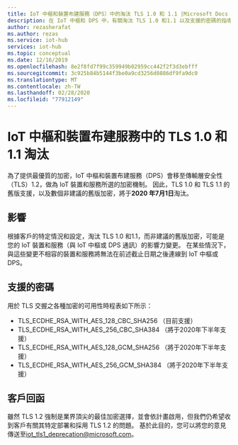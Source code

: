 ```yaml
---
title: IoT 中樞和裝置布建服務（DPS）中的淘汰 TLS 1.0 和 1.1 |Microsoft Docs
description: 在 IoT 中樞和 DPS 中，有關淘汰 TLS 1.0 和1.1 以及支援的密碼的指導方針。
author: rezasherafat
ms.author: rezas
ms.service: iot-hub
services: iot-hub
ms.topic: conceptual
ms.date: 12/16/2019
ms.openlocfilehash: 8e2f8fd7f99c359949b02959cc442f2f3d3ebfff
ms.sourcegitcommit: 3c925b84b5144f3be0a9cd3256d0886df9fa9dc0
ms.translationtype: MT
ms.contentlocale: zh-TW
ms.lasthandoff: 02/28/2020
ms.locfileid: "77912149"
---
```

# <a name="deprecation-of-tls-10-and-11-in-iot-hub-and-device-provisioning-service"></a>IoT 中樞和裝置布建服務中的 TLS 1.0 和1.1 淘汰

為了提供最優質的加密，IoT 中樞和裝置布建服務（DPS）會移至傳輸層安全性（TLS）1.2，做為 IoT 裝置和服務所選的加密機制。 因此，TLS 1.0 和 TLS 1.1 的舊版支援，以及數個非建議的舊版加密，將于**2020 年7月1日**淘汰。


## <a name="impact"></a>影響
根據客戶的特定情況和設定，淘汰 TLS 1.0 和1.1，而非建議的舊版加密，可能是您的 IoT 裝置和服務（與 IoT 中樞或 DPS 通訊）的影響力變更。 在某些情況下，與這些變更不相容的裝置和服務將無法在前述截止日期之後連線到 IoT 中樞或 DPS。


## <a name="supported-ciphers"></a>支援的密碼

用於 TLS 交握之各種加密的可用性時程表如下所示：

* TLS_ECDHE_RSA_WITH_AES_128_CBC_SHA256 （目前支援）
* TLS_ECDHE_RSA_WITH_AES_256_CBC_SHA384 （將于2020年下半年支援）
* TLS_ECDHE_RSA_WITH_AES_128_GCM_SHA256 （將于2020年下半年支援）
* TLS_ECDHE_RSA_WITH_AES_256_GCM_SHA384 （將于2020年下半年支援）


## <a name="customer-feedback"></a>客戶回函

雖然 TLS 1.2 強制是業界頂尖的最佳加密選擇，並會依計畫啟用，但我們仍希望收到客戶有關其特定部署和採用 TLS 1.2 的問題。 基於此目的，您可以將您的意見傳送至[iot_tls1_deprecation@microsoft.com](mailto:iot_tls1_deprecation@microsoft.com)。
